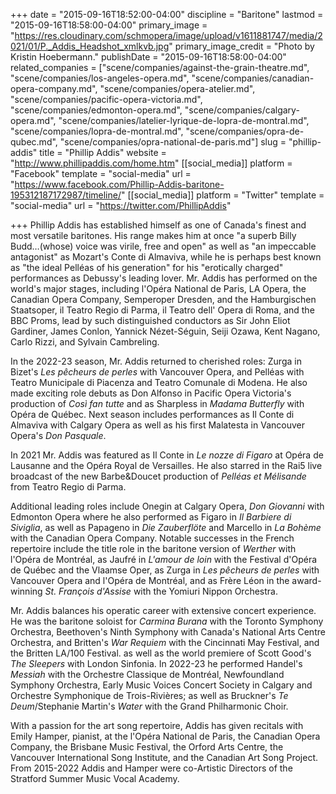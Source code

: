 +++
date = "2015-09-16T18:52:00-04:00"
discipline = "Baritone"
lastmod = "2015-09-16T18:58:00-04:00"
primary_image = "https://res.cloudinary.com/schmopera/image/upload/v1611881747/media/2021/01/P._Addis_Headshot_xmlkvb.jpg"
primary_image_credit = "Photo by Kristin Hoebermann."
publishDate = "2015-09-16T18:58:00-04:00"
related_companies = ["scene/companies/against-the-grain-theatre.md", "scene/companies/los-angeles-opera.md", "scene/companies/canadian-opera-company.md", "scene/companies/opera-atelier.md", "scene/companies/pacific-opera-victoria.md", "scene/companies/edmonton-opera.md", "scene/companies/calgary-opera.md", "scene/companies/latelier-lyrique-de-lopra-de-montral.md", "scene/companies/lopra-de-montral.md", "scene/companies/opra-de-qubec.md", "scene/companies/opra-national-de-paris.md"]
slug = "phillip-addis"
title = "Phillip Addis"
website = "http://www.phillipaddis.com/home.htm"
[[social_media]]
platform = "Facebook"
template = "social-media"
url = "https://www.facebook.com/Phillip-Addis-baritone-195312187172987/timeline/"
[[social_media]]
platform = "Twitter"
template = "social-media"
url = "https://twitter.com/PhillipAddis"

+++
Phillip Addis has established himself as one of Canada's finest and most versatile baritones. His range makes him at once "a superb Billy Budd…(whose) voice was virile, free and open" as well as "an impeccable antagonist" as Mozart's Conte di Almaviva, while he is perhaps best known as "the ideal Pelléas of his generation" for his "erotically charged" performances as Debussy's leading lover. Mr. Addis has performed on the world's major stages, including l'Opéra National de Paris, LA Opera, the Canadian Opera Company, Semperoper Dresden, and the Hamburgischen Staatsoper, il Teatro Regio di Parma, il Teatro dell' Opera di Roma, and the BBC Proms,  lead by such distinguished conductors as Sir John Eliot Gardiner, James Conlon, Yannick Nézet-Séguin, Seiji Ozawa, Kent Nagano, Carlo Rizzi, and Sylvain Cambreling.  

In the 2022-23 season, Mr. Addis returned to cherished roles: Zurga in Bizet's _Les pêcheurs de perles_ with Vancouver Opera, and Pelléas with Teatro Municipale di Piacenza and Teatro Comunale di Modena. He also made exciting role debuts as Don Alfonso in Pacific Opera Victoria's production of _Così fan tutte_ and as Sharpless in _Madama Butterfly_ with Opéra de Québec. Next season includes performances as Il Conte di Almaviva with Calgary Opera as well as his first Malatesta in Vancouver Opera's _Don Pasquale_.

In 2021 Mr. Addis was featured as Il Conte in _Le nozze di Figaro_ at Opéra de Lausanne and the Opéra Royal de Versailles. He also starred in the Rai5 live broadcast of the new Barbe&Doucet production of _Pelléas et Mélisande_ from Teatro Regio di Parma.

Additional leading roles include Onegin at Calgary Opera, _Don Giovanni_ with Edmonton Opera where he also performed as Figaro in _Il Barbiere di Siviglia_, as well as Papageno in _Die Zauberflöte_ and Marcello in _La Bohème_ with the Canadian Opera Company. Notable successes in the French repertoire include the title role in the baritone version of _Werther_ with l'Opéra de Montréal, as Jaufré in _L'amour de loin_ with the Festival d'Opéra de Québec and the Vlaamse Oper, as Zurga in _Les pêcheurs de perles_ with Vancouver Opera and l'Opéra de Montréal, and as Frère Léon in the award-winning _St. François d'Assise_ with the Yomiuri Nippon Orchestra.

Mr. Addis balances his operatic career with extensive concert experience.  He was the baritone soloist for _Carmina Burana_ with the Toronto Symphony Orchestra, Beethoven's Ninth Symphony with Canada's National Arts Centre Orchestra, and Britten's _War Requiem_ with the Cincinnati May Festival, and the Britten LA/100 Festival. as well as the world premiere of Scott Good's _The Sleepers_ with London Sinfonia.  In 2022-23 he performed Handel's _Messiah_ with the Orchestre Classique de Montréal, Newfoundland Symphony Orchestra, Early Music Voices Concert Society in Calgary and Orchestre Symphonique de Trois-Rivières; as well as Bruckner's _Te Deum_/Stephanie Martin's _Water_ with the Grand Philharmonic Choir.

With a passion for the art song repertoire, Addis has given recitals with Emily Hamper, pianist, at the l'Opéra National de Paris, the Canadian Opera Company, the Brisbane Music Festival, the Orford Arts Centre, the Vancouver International Song Institute, and the Canadian Art Song Project. From 2015-2022 Addis and Hamper were co-Artistic Directors of the Stratford Summer Music Vocal Academy.